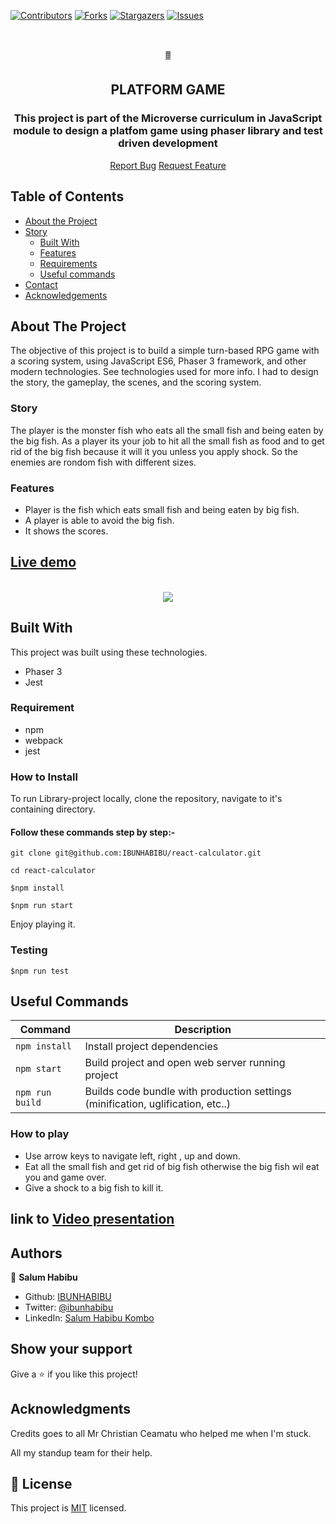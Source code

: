 [![Contributors][contributors-shield]][contributors-url]
[![Forks][forks-shield]][forks-url]
[![Stargazers][stars-shield]][stars-url]
[![Issues][issues-shield]][issues-url]

<br />

<p align="center">
  <a href="git@github.com:IBUNHABIBU/react-calculator.git">
    <p align="center">🖩 </p>
  </a>

  <h2 align="center"> PLATFORM GAME</h2>
  <h3 align="center"> This project is part of the Microverse curriculum in JavaScript module to design a platfom game using phaser library and test driven development</h3>

  <p align="center">
    <a href="https://github.com/IBUNHABIBU/react-calculator/issues">Report Bug</a>
    <a href="https://github.com/IBUNHABIBU/react-calculator/issues">Request Feature</a>
  </p>
</p>

## Table of Contents

* [About the Project](#about-the-project)
* [Story](#story)
  * [Built With](#built-with)
  * [Features](#features)
  * [Requirements](#requirements)
  * [Useful commands](#useful-commands)
* [Contact](#Authors)
* [Acknowledgements](#Acknowledgements)

<!-- ABOUT THE PROJECT -->
## About The Project
The objective of this project is to build a simple turn-based RPG game with a scoring system, using JavaScript ES6, Phaser 3 framework, and other modern technologies. See technologies used for more info. I had to design the story, the gameplay, the scenes, and the scoring system.

### Story
The player is the monster fish who eats all the small fish and being eaten by the big fish. As a player its your job to hit all the small fish as food and to get rid of the big fish because it will it you  unless you apply shock. So the enemies are rondom fish with different sizes.

### Features

- Player is the fish which eats small fish and being eaten by big fish.
- A player is able to avoid the big fish.
- It shows the scores.


## [Live demo](https://ibunhabibmonsterfish.netlify.app/ "Of the project")
<br/>
<div align="center">

<img  src="https://github.com/IBUNHABIBU/react-calculator/blob/feature/src/assets/images/phasergame.gif" />
</div>

<!-- BUILD WITH -->
## Built With

This project was built using these technologies.
* Phaser 3
* Jest

### Requirement

- npm
- webpack
- jest

### How to Install 

To run Library-project locally, clone the repository, navigate to it's containing directory.

#### Follow these commands step by step:-

`
git clone git@github.com:IBUNHABIBU/react-calculator.git
`

`
cd react-calculator
`

 `$npm install `
 
 
 `$npm run start`
 
Enjoy playing it.

### Testing

 `$npm run test `


## Useful Commands

| Command | Description |
|---------|-------------|
| `npm install` | Install project dependencies |
| `npm start` | Build project and open web server running project |
| `npm run build` | Builds code bundle with production settings (minification, uglification, etc..) |

### How to play
- Use arrow keys to navigate left, right , up and down.
- Eat all the small fish and get rid of big fish otherwise the big fish wil eat you and game over.
- Give a shock to a big fish to kill it.
<!-- CONTACT -->


## link to  [Video presentation](https://www.youtube.com/watch?v=v308XMzx26c)

## Authors

👤 **Salum Habibu** 
    
* Github: [IBUNHABIBU](https://github.com/IBUNHABIBU)
* Twitter: [@ibunhabibu](https://twitter.com/Ibunhabibu)
* LinkedIn: [Salum Habibu Kombo](https://www.linkedin.com/in/salum-habibu/)

## Show your support

Give a :star: if you like this project!


## Acknowledgments
Credits goes to all Mr Christian Ceamatu who helped me when I'm stuck.

All my standup team for their help.

<!-- MARKDOWN LINKS & IMAGES -->
<!-- https://www.markdownguide.org/basic-syntax/#reference-style-links -->
[contributors-shield]: https://img.shields.io/github/contributors/IBUNHABIBU/react-calculator.svg?style=flat-square
[contributors-url]: https://github.com/IBUNHABIBU/react-calculator/graphs/contributors
[forks-shield]: https://img.shields.io/github/forks/IBUNHABIBU/react-calculator.svg?style=flat-square
[forks-url]: https://github.com/IBUNHABIBU/react-calculator/network/members
[stars-shield]: https://img.shields.io/github/stars/IBUNHABIBU/react-calculator.svg?style=flat-square
[stars-url]: https://github.com/IBUNHABIBU/react-calculator/stargazers
[issues-shield]: https://img.shields.io/github/issues/IBUNHABIBU/react-calculator.svg?style=flat-square
[issues-url]: https://github.com/IBUNHABIBU/react-calculator/issues

## 📝 License

This project is [MIT](https://opensource.org/licenses/MIT) licensed.
